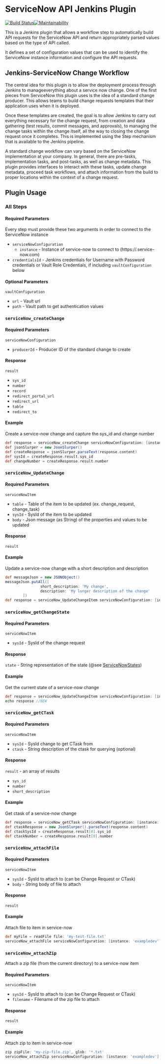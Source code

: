 # ServiceNow API Jenkins Plugin

[![Build Status](https://ci.jenkins.io/buildStatus/icon?job=Plugins/service-now-plugin/master)](https://ci.jenkins.io/job/Plugins/job/service-now-plugin/job/master/)[![Maintainability](https://api.codeclimate.com/v1/badges/2e3da6a8c0e1260ce7fb/maintainability)](https://codeclimate.com/github/jenkinsci/service-now-plugin/maintainability)

This is a Jenkins plugin that allows a workflow step
to automatically build API requests for the ServiceNow API and return appropriately parsed
values based on the type of API called.

It defines a set of configuration values that can be used to identify the ServiceNow instance
information and configure the API requests.

## Jenkins-ServiceNow Change Workflow

The central idea for this plugin is to allow the deployment 
process through Jenkins to manageeverything about a service 
now change. One of the first 
pieces from ServiceNow this plugin uses is the idea of a 
standard change producer. This allows teams to build change 
requests templates that their application uses when it is 
deployed.

Once these templates are created, the goal is to allow Jenkins 
to carry out everything necessary for the change request, 
from creation and data gathering (test results, commit messages, 
and approvals), to managing the change tasks within the change 
itself, all the way to closing the change request once it 
completes. This is implemented using the Step mechanism that 
is available to the Jenkins pipeline.

A standard change workflow can vary based on the ServiceNow
implementation at your company. In general, there are pre-tasks,
implementation tasks, and post-tasks, as well as change metadata.
This plugin provides interfaces to interact with these tasks,
update change metadata, proceed task workflows, and attach
information from the build to proper locations within the
context of a change request. 

## Plugin Usage

### All Steps

#### Required Parameters

Every step must provide these two arguments in order to connect to the ServiceNow instance

* `serviceNowConfiguration`
  * `instance` - Instance of service-now to connect to (https://<instance>.service-now.com)
* `credentialsId` - Jenkins credentials for Username with Password credentials or Vault Role Credentials, if including `vaultConfiguration` below

#### Optional Parameters

`vaultConfiguration`
* `url` - Vault url
* `path` - Vault path to get authentication values

### `serviceNow_createChange`

#### Required Parameters

`serviceNowConfiguration`
* `producerId` - Producer ID of the standard change to create


#### Response

`result`
* `sys_id`
* `number`
* `record`
* `redirect_portal_url`
* `redirect_url`
* `table`
* `redirect_to`

#### Example
Create a service-now change and capture the sys_id and change number
```groovy
def response = serviceNow_createChange serviceNowConfiguration: [instance: 'exampledev', producerId: 'ls98y3khifs8oih3kjshihksjd'], credentialsId: 'jenkins-vault', vaultConfiguration: [url: 'https://vault.example.com:8200', path: 'secret/for/service_now/']
def jsonSlurper = new JsonSlurper()
def createResponse = jsonSlurper.parseText(response.content)
def sysId = createResponse.result.sys_id
def changeNumber = createResponse.result.number
```

### `serviceNow_UpdateChange`

#### Required Parameters

`serviceNowItem`
* `table` - Table of the item to be updated (ex. change_request, change_task)
* `sysId` - SysId of the item to be updated
* `body` - Json message (as String) of the properties and values to be updated

#### Response

`result`

#### Example
Update a service-now change with a short description and description
```groovy
def messageJson = new JSONObject()
messageJson.putAll([
                short_description: 'My change',
                description: 'My longer description of the change'
        ])
def response = serviceNow_UpdateChangeItem serviceNowConfiguration: [instance: 'exampledev'], credentialsId: 'jenkins-vault', serviceNowItem: [table: 'change_request', sysId: 'adg98y29thukwfd97ihu23', body: messageJson.toString()], vaultConfiguration: [url: 'https://vault.example.com:8200', path: 'secret/for/service_now/']

```

### `serviceNow_getChangeState`

#### Required Parameters

`serviceNowItem`
* `sysId` - SysId of the change request

#### Response

`state` - String representation of the state (@see [ServiceNowStates](src/main/java/org/jenkinsci/plugins/servicenow/util/ServiceNowStates.java))

#### Example
Get the current state of a service-now change
```groovy
def response = serviceNow_UpdateChangeItem serviceNowConfiguration: [instance: 'exampledev'], credentialsId: 'jenkins-vault', serviceNowItem: [sysId: 'adg98y29thukwfd97ihu23'], vaultConfiguration: [url: 'https://vault.example.com:8200', path: 'secret/for/service_now/']
echo response //NEW
```

### `serviceNow_getCTask`

#### Required Parameters

`serviceNowItem`
* `sysId` - SysId change to get CTask from
* `ctask` - String description of the ctask for querying (optional)

#### Response

`result` - an array of results
* `sys_id`
* `number`
* `short_description`

#### Example
Get ctask of a service-now change
```groovy
def response = serviceNow_getCTask serviceNowConfiguration: [instance: 'exampledev'], credentialsId: 'jenkins-vault', serviceNowItem: [sysId: 'agsdh0wehosid9723h30h', ctask: 'UAT_TESTING'], vaultConfiguration: [url: 'https://vault.example.com:8200', path: 'secret/for/service_now/']
def ctaskResponse = new JsonSlurper().parseText(response.content)
def ctaskSysId = createResponse.result[0].sys_id
def ctaskNumber = createResponse.result[0].number
```

### `serviceNow_attachFile`

#### Required Parameters

`serviceNowItem`
* `sysId` - SysId to attach to (can be Change Request or CTask)
* `body` - String body of file to attach

#### Response

`result`

#### Example
Attach file to item in service-now
```groovy
def myFile = readFile file: 'my-test-file.txt'
serviceNow_attachFile serviceNowConfiguration: [instance: 'exampledev'], credentialsId: 'jenkins-vault', serviceNowItem: [sysId: 'agsdh0wehosid9723h30h', body: myFile], vaultConfiguration: [url: 'https://vault.example.com:8200', path: 'secret/for/service_now/']
```

### `serviceNow_attachZip`

Attach a zip file (from the current directory) to a service-now item

#### Required Parameters

`serviceNowItem`
* `sysId` - SysId to attach to (can be Change Request or CTask)
* `filename` - Filename of the zip file to attach

#### Response

`result`

#### Example
Attach zip to item in service-now
```groovy
zip zipFile: 'my-zip-file.zip', glob: '*.txt'
serviceNow_attachZip serviceNowConfiguration: [instance: 'exampledev'], credentialsId: 'jenkins-vault', serviceNowItem: [sysId: 'agsdh0wehosid9723h30h', filename: 'my-zip-file.zip'], vaultConfiguration: [url: 'https://vault.example.com:8200', path: 'secret/for/service_now/']
```
